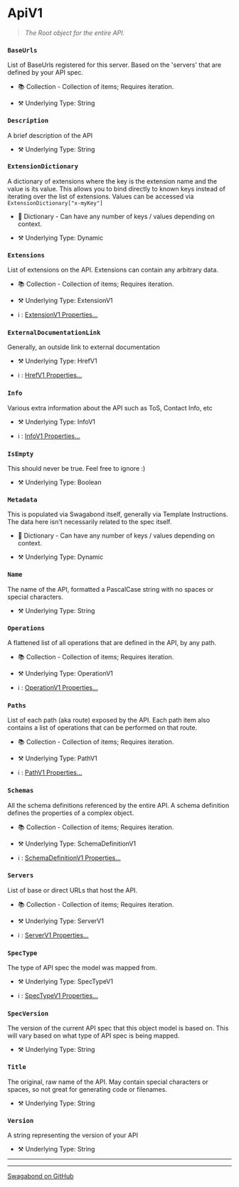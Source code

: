 # ApiV1

> *The Root object for the entire API.* 


### `BaseUrls`

List of BaseUrls registered for this server.  Based on the 'servers' that are defined by your API spec.


* 📚 Collection - Collection of items; Requires iteration.

* ⚒️ Underlying Type: String



### `Description`

A brief description of the API



* ⚒️ Underlying Type: String



### `ExtensionDictionary`

A dictionary of extensions where the key is the extension name and the value is its value.  This allows you to bind directly to known keys instead of iterating over the list of extensions. Values can be accessed via `ExtensionDictionary["x-myKey"]`


* 📖 Dictionary - Can have any number of keys / values depending on context.

* ⚒️ Underlying Type: Dynamic



### `Extensions`

List of extensions on the API. Extensions can contain any arbitrary data.


* 📚 Collection - Collection of items; Requires iteration.

* ⚒️ Underlying Type: ExtensionV1

* ℹ️ : [ExtensionV1 Properties...](./ExtensionV1.md)



### `ExternalDocumentationLink`

Generally, an outside link to external documentation



* ⚒️ Underlying Type: HrefV1

* ℹ️ : [HrefV1 Properties...](./HrefV1.md)



### `Info`

Various extra information about the API such as ToS, Contact Info, etc



* ⚒️ Underlying Type: InfoV1

* ℹ️ : [InfoV1 Properties...](./InfoV1.md)



### `IsEmpty`

This should never be true.  Feel free to ignore :)



* ⚒️ Underlying Type: Boolean



### `Metadata`

This is populated via Swagabond itself, generally via Template Instructions. The data here isn't necessarily related to the spec itself.


* 📖 Dictionary - Can have any number of keys / values depending on context.

* ⚒️ Underlying Type: Dynamic



### `Name`

The name of the API, formatted a PascalCase string with no spaces or special characters.



* ⚒️ Underlying Type: String



### `Operations`

A flattened list of all operations that are defined in the API, by any path.


* 📚 Collection - Collection of items; Requires iteration.

* ⚒️ Underlying Type: OperationV1

* ℹ️ : [OperationV1 Properties...](./OperationV1.md)



### `Paths`

List of each path (aka route) exposed by the API.  Each path item also contains a list of operations that can be performed on that route.


* 📚 Collection - Collection of items; Requires iteration.

* ⚒️ Underlying Type: PathV1

* ℹ️ : [PathV1 Properties...](./PathV1.md)



### `Schemas`

All the schema definitions referenced by the entire API.  A schema definition defines the properties of a complex object.


* 📚 Collection - Collection of items; Requires iteration.

* ⚒️ Underlying Type: SchemaDefinitionV1

* ℹ️ : [SchemaDefinitionV1 Properties...](./SchemaDefinitionV1.md)



### `Servers`

List of base or direct URLs that host the API.


* 📚 Collection - Collection of items; Requires iteration.

* ⚒️ Underlying Type: ServerV1

* ℹ️ : [ServerV1 Properties...](./ServerV1.md)



### `SpecType`

The type of API spec the model was mapped from.



* ⚒️ Underlying Type: SpecTypeV1

* ℹ️ : [SpecTypeV1 Properties...](./SpecTypeV1.md)



### `SpecVersion`

The version of the current API spec that this object model is based on.  This will vary based on what type of API spec is being mapped.



* ⚒️ Underlying Type: String



### `Title`

The original, raw name of the API.  May contain special characters or spaces, so not great for generating code or filenames.



* ⚒️ Underlying Type: String



### `Version`

A string representing the version of your API



* ⚒️ Underlying Type: String



___



___

[Swagabond on GitHub](https://github.com/jordanbleu/swagabond)

